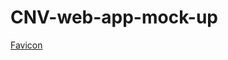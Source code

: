 # CNV-web-app-mock-up



<a href="https://icon-icons.com/icon/DNA/132453" target="_blank">Favicon</a>